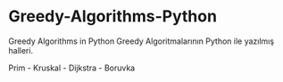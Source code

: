 # Greedy-Algorithms-Python
Greedy Algorithms in Python
Greedy Algoritmalarının Python ile yazılmış halleri.

Prim - Kruskal - Dijkstra - Boruvka
